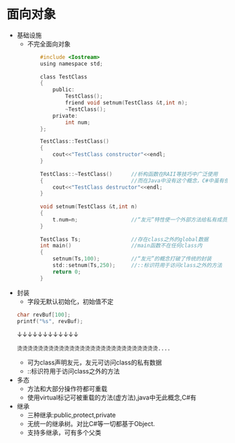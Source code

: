 # 面向对象
- 基础设施
    - 不完全面向对象
        ```C
            #include <Iostream>
            using namespace std;
            
            class TestClass
            {
                public:
                    TestClass();
                    friend void setnum(TestClass &t,int n);
                    ~TestClass();
                private:
                    int num;
            };

            TestClass::TestClass()
            {
                cout<<"TestClass constructor"<<endl;
            }
            
            TestClass::~TestClass()      //析构函数在RAII等技巧中广泛使用
            {                            //而在Java中没有这个概念，C#中虽有但通常并不建议使用
                cout<<"TestClass destructor"<<endl;
            }
            
            void setnum(TestClass &t,int n)
            {
                t.num=n;                 //“友元”特性使一个外部方法给私有成员数据赋值
            }
            
            TestClass Ts;                //存在class之外的global数据
            int main()                   //main函数不在任何class内
            {
                setnum(Ts,100);          //“友元”的概念打破了传统的封装
                std::setnum(Ts,250);     //::标识符用于访问class之外的方法
                return 0;
            }
        ```
- 封装
    - 字段无默认初始化，初始值不定
    ```C
    char revBuf[100];
    printf("%s", revBuf);
    ```
    ↓↓↓↓↓↓↓↓↓↓↓↓
    ```
    烫烫烫烫烫烫烫烫烫烫烫烫烫烫烫烫烫烫烫烫烫烫烫烫烫烫烫....
    ```
    - 可为class声明友元，友元可访问class的私有数据
    - ::标识符用于访问class之外的方法
- 多态
    - 方法和大部分操作符都可重载
    - 使用virtual标记可被重载的方法(虚方法),java中无此概念,C#有
- 继承
    - 三种继承:public,protect,private
    - 无统一的继承树。对比C#等一切都基于Object.
    - 支持多继承，可有多个父类
